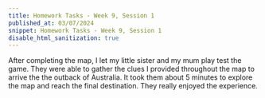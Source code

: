 ```yaml
---
title: Homework Tasks - Week 9, Session 1
published_at: 03/07/2024
snippet: Homework Tasks - Week 9, Session 1
disable_html_sanitization: true
---
```


After completing the map, I let my little sister and my mum play test the game. They were able to gather the clues I provided throughout the map to arrive the the outback of Australia. It took them about 5 minutes to explore the map and reach the final destination. They really enjoyed the experience.